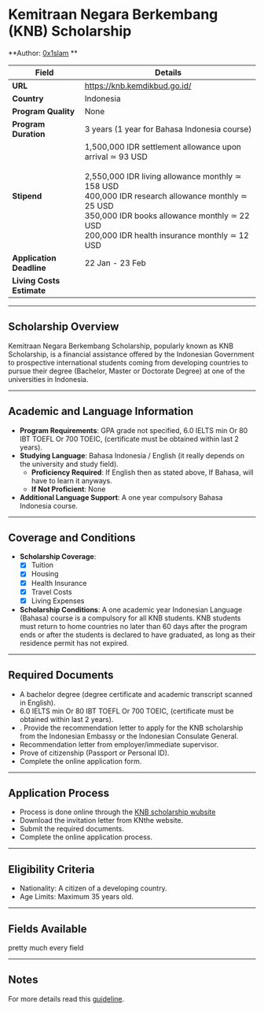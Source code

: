 
# Kemitraan Negara Berkembang (KNB) Scholarship

**Author: [ 0x1slam](https://github.com/0x1slam) **

| **Field**                 | **Details**                                                                                                                                                                                                                                                          |
| ------------------------- | -------------------------------------------------------------------------------------------------------------------------------------------------------------------------------------------------------------------------------------------------------------------- |
| **URL**                   | https://knb.kemdikbud.go.id/                                                                                                                                                                                                                                         |
| **Country**               | Indonesia                                                                                                                                                                                                                                                            |
| **Program Quality**       | None                                                                                                                                                                                                                                                                 |
| **Program Duration**      | 3 years (1 year for Bahasa Indonesia course)                                                                                                                                                                                                                         |
| **Stipend**               | 1,500,000 IDR settlement allowance upon arrival ≃ 93 USD<br><br>2,550,000 IDR living allowance monthly ≃ 158 USD<br>400,000 IDR research allowance monthly ≃ 25 USD<br>350,000 IDR books allowance monthly ≃ 22 USD<br>200,000 IDR health insurance monthly ≃ 12 USD |
| **Application Deadline**  | 22 Jan - 23 Feb                                                                                                                                                                                                                                                      |
| **Living Costs Estimate** |                                                                                                                                                                                                                                                                      |

---

## Scholarship Overview

Kemitraan Negara Berkembang Scholarship, popularly known as KNB Scholarship, is a financial assistance offered by the Indonesian Government to prospective international students coming from developing countries to pursue their degree (Bachelor, Master or Doctorate Degree) at one of the universities in Indonesia.

---

## Academic and Language Information

- **Program Requirements**: GPA grade not specified, 6.0 IELTS min Or 80 IBT TOEFL Or 700 TOEIC, (certificate must be obtained within last 2 years).
- **Studying Language**: Bahasa Indonesia / English (it really depends on the university and study field).
  - **Proficiency Required**: If English then as stated above, If Bahasa, will have to learn it anyways.
  - **If Not Proficient**: None
- **Additional Language Support**: A one year compulsory Bahasa Indonesia course.  

---

## Coverage and Conditions

- **Scholarship Coverage**:
  - [x] Tuition
  - [x] Housing
  - [x] Health Insurance
  - [x] Travel Costs
  - [x] Living Expenses
- **Scholarship Conditions**: A one academic year Indonesian Language (Bahasa) course is a compulsory for all KNB students. KNB students must return to home countries no later than 60 days after the program ends or after the students is declared to have graduated, as long as their residence permit has not expired.

---

## Required Documents

- A bachelor degree (degree certificate and academic transcript scanned in English).
- 6.0 IELTS min Or 80 IBT TOEFL Or 700 TOEIC, (certificate must be obtained within last 2 years).
- . Provide the recommendation letter to apply for the KNB scholarship from the Indonesian Embassy or the Indonesian Consulate General.
- Recommendation letter from employer/immediate supervisor.
- Prove of citizenship (Passport or Personal ID).
- Complete the online application form.

---

## Application Process

- Process is done online through the [KNB scholarship wubsite](https://knb.kemdikbud.go.id/)
- Download the invitation letter from KNthe website.
- Submit the required documents.
- Complete the online application process.
---

## Eligibility Criteria

- Nationality: A citizen of a developing country.
- Age Limits: Maximum 35 years old.
---

## Fields Available
pretty much every field

---

## Notes

For more details read this [guideline](http://hesc.am/files/knb%20scholarship.pdf).

